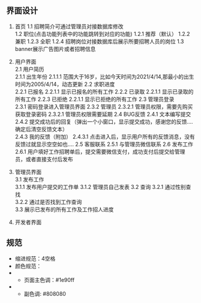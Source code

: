 ## 界面设计
1. 首页
    1.1 招聘简介可通过管理员对接数据库修改  
    1.2 职位(点击功能列表中的功能跳转到对应的功能)
        1.2.1 推荐（默认）
        1.2.2 兼职
        1.2.3 全职
        1.2.4 招聘岗位对接数据库后展示所要招聘人员的岗位
    1.3 banner展示广告图片或者招聘信息
2. 用户界面  
    2.1 用户简历  
        2.1.1 出生年份
            2.1.1.1 范围大于16岁，比如今天时间为2021/4/14,那最小的出生时间为2005/4/14，动态更新
    2.2 求职进度  
        2.2.1 已报名
            2.2.1.1 显示已报名的所有工作
        2.2.2 已录取
            2.2.1.1 显示已录取的所有工作
        2.2.3 已拒绝
            2.2.1.1 显示已拒绝的所有工作
    2.3 管理员登录  
        2.3.1 密码登录进入管理员界面
        2.3.2 管理员
            2.3.2.1 管理员权限，需要先购买获取登录密码
            2.3.2.1 管理员权限需要延期
    2.4 BUG反馈
        2.4.1 文本编写提交
        2.4.2 提交成功后的回复（弹出一个小窗口，显示提交成功，感谢您的反馈....确定后清空反馈文本）  
        2.4.3 我的反馈（附加）
            2.4.3.1 点击进入后，显示用户所有的反馈消息，没有反馈过就显示空空如也....
    2.5 客服联系
        2.5.1 与管理员微信联系
    2.6 发布工作
        2.6.1 用户填好工作招聘单后，提交需要微信支付，成功支付后提交给管理员，或者直接支付后发布

3. 管理员界面  
    3.1 发布工作  
        3.1.1 发布用户提交的工作单
        3.1.2 管理员自己发表
    3.2 查询
        3.2.1 通过性别查找  
        3.2.2 通过是否找到工作查询  
    3.3 展示已发布的所有工作及工作招人进度
    

4. 开发者界面
## 规范
- 缩进规范：4空格
- 颜色规范：
- - 页面主色调：#1e90ff
- - 副色调: #808080

